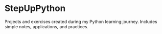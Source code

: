 # StepUpPython
Projects and exercises created during my Python learning journey. Includes simple notes, applications, and practices.
